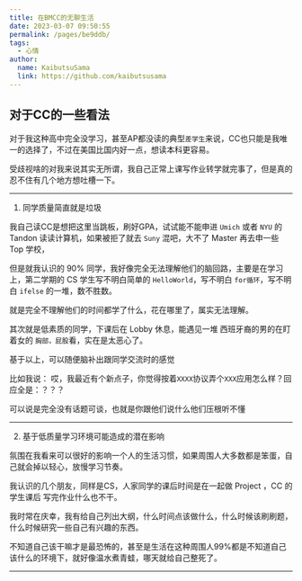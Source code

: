 ```yaml
---
title: 在BMCC的无聊生活
date: 2023-03-07 09:50:55
permalink: /pages/be9ddb/
tags:
  - 心情
author: 
  name: KaibutsuSama
  link: https://github.com/kaibutsusama
---
```


## 对于CC的一些看法

对于我这种高中完全没学习，甚至AP都没读的典型`差学生`来说，CC也只能是我唯一的选择了，不过在美国比国内好一点，想读本科更容易。

受歧视啥的对我来说其实无所谓，我自己正常上课写作业转学就完事了，但是真的忍不住有几个地方想吐槽一下。

---

1. 同学质量简直就是垃圾

我自己读CC是想把这里当跳板，刷好GPA，试试能不能申进 `Umich` 或者 `NYU` 的 Tandon 读读计算机，如果被拒了就去 `Suny` 混吧，大不了 Master 再去申一些 Top 学校，

但是就我认识的 90% 同学，我好像完全无法理解他们的脑回路，主要是在学习上，第二学期的 CS 学生写不明白简单的 `HelloWorld`，写不明白 `for循环`，写不明白 `ifelse` 的一堆，数不胜数。

就是完全不理解他们的时间都学了什么，花在哪里了，属实无法理解。

其次就是低素质的同学，下课后在 Lobby 休息，能遇见一堆 西班牙裔的男的在盯着女的 `胸部，屁股`看，实在是太恶心了。

基于以上，可以随便脑补出跟同学交流时的感觉

比如我说： 哎，我最近有个新点子，你觉得按着`XXXX`协议弄个`XXX`应用怎么样？回应全是：？？？

可以说是完全没有话题可谈，也就是你跟他们说什么他们压根听不懂

---

2. 基于低质量学习环境可能造成的潜在影响

氛围在我看来可以很好的影响一个人的生活习惯，如果周围人大多数都是笨蛋，自己就会掉以轻心，放慢学习节奏。

我认识的几个朋友，同样是CS，人家同学的课后时间是在一起做 Project ，CC 的学生课后 写完作业什么也不干。

我时常在庆幸，我有给自己列出大纲，什么时间点该做什么，什么时候该刷刷题，什么时候研究一些自己有兴趣的东西。

不知道自己该干嘛才是最恐怖的，甚至是生活在这种周围人99%都是不知道自己该什么的环境下，就好像温水煮青蛙，哪天就给自己整死了。

---






